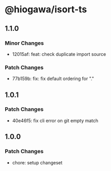 # @hiogawa/isort-ts

## 1.1.0

### Minor Changes

- 12015af: feat: check duplicate import source

### Patch Changes

- 77b159b: fix: fix default ordering for "."

## 1.0.1

### Patch Changes

- 40e46f5: fix cli error on git empty match

## 1.0.0

### Patch Changes

- chore: setup changeset

